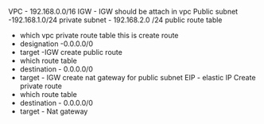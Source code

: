 VPC - 192.168.0.0/16
IGW - IGW should be attach in vpc
Public subnet -192.168.1.0/24
private subnet - 192.168.2.0 /24
public route table
 - which vpc
private route table
this is
create route
 - designation -0.0.0.0/0
 - target -IGW
 create public route 
 - which route table
 - destination - 0.0.0.0/0
 - target - IGW
 create nat gateway for public subnet 
 EIP - elastic IP
 Create private route
  - which route table
 - destination - 0.0.0.0/0
 - target - Nat gateway
